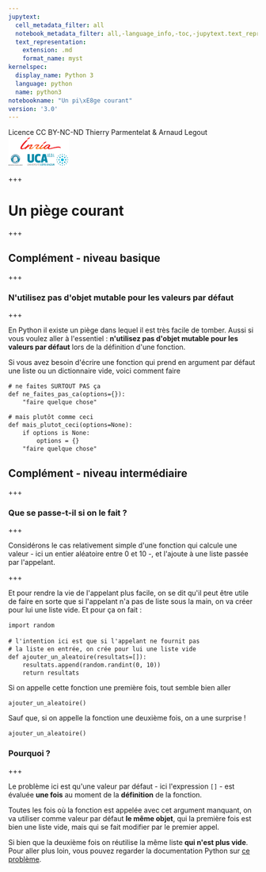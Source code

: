 ```yaml
---
jupytext:
  cell_metadata_filter: all
  notebook_metadata_filter: all,-language_info,-toc,-jupytext.text_representation.jupytext_version,-jupytext.text_representation.format_version
  text_representation:
    extension: .md
    format_name: myst
kernelspec:
  display_name: Python 3
  language: python
  name: python3
notebookname: "Un pi\xE8ge courant"
version: '3.0'
---
```


<div class="licence">
<span>Licence CC BY-NC-ND</span>
<span>Thierry Parmentelat &amp; Arnaud Legout</span>
<span><img src="media/both-logos-small-alpha.png" /></span>
</div>

+++

# Un piège courant

+++

## Complément - niveau basique

+++

### N'utilisez pas d'objet mutable pour les valeurs par défaut

+++

En Python il existe un piège dans lequel il est très facile de tomber. Aussi si vous voulez aller à l'essentiel : **n'utilisez pas d'objet mutable pour les valeurs par défaut** lors de la définition d'une fonction.

Si vous avez besoin d'écrire une fonction qui prend en argument par défaut une liste ou un dictionnaire vide, voici comment faire

```{code-cell}
# ne faites SURTOUT PAS ça
def ne_faites_pas_ca(options={}):
    "faire quelque chose"
```

```{code-cell}
# mais plutôt comme ceci
def mais_plutot_ceci(options=None):
    if options is None: 
        options = {}
    "faire quelque chose"
```

## Complément - niveau intermédiaire

+++

### Que se passe-t-il si on le fait ?

+++

Considérons le cas relativement simple d'une fonction qui calcule une valeur - ici un entier aléatoire entre 0 et 10 -, et l'ajoute à une liste passée par l'appelant.

+++

Et pour rendre la vie de l'appelant plus facile, on se dit qu'il peut être utile de faire en sorte que si l'appelant n'a pas de liste sous la main, on va créer pour lui une liste vide. Et pour ça on fait :

```{code-cell}
import random

# l'intention ici est que si l'appelant ne fournit pas 
# la liste en entrée, on crée pour lui une liste vide
def ajouter_un_aleatoire(resultats=[]):
    resultats.append(random.randint(0, 10))
    return resultats
```

Si on appelle cette fonction une première fois, tout semble bien aller

```{code-cell}
ajouter_un_aleatoire()
```

Sauf que, si on appelle la fonction une deuxième fois, on a une surprise !

```{code-cell}
ajouter_un_aleatoire()
```

### Pourquoi ?

+++

Le problème ici est qu'une valeur par défaut - ici l'expression `[]` - est évaluée **une fois** au moment de la **définition** de la fonction. 

Toutes les fois où la fonction est appelée avec cet argument manquant, on va utiliser comme valeur par défaut **le même objet**, qui la première fois est bien une liste vide, mais qui se fait modifier par le premier appel. 

Si bien que la deuxième fois on réutilise la même liste **qui n'est plus vide**. Pour aller plus loin, vous pouvez regarder la documentation Python sur [ce problème](https://docs.python.org/3/faq/programming.html#why-are-default-values-shared-between-objects).

